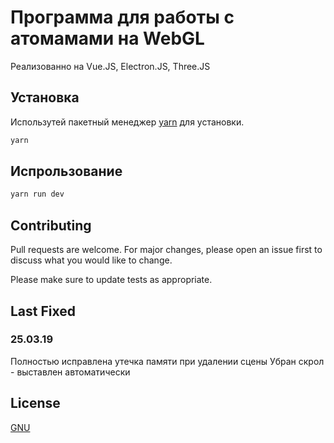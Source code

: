 # Программа для работы с атомамами на WebGL

Реализованно на Vue.JS, Electron.JS, Three.JS

## Установка

Использутей пакетный менеджер [yarn](https://yarnpkg.com/lang/en/) для установки.

```bash
yarn
```

## Испрользование

```bash
yarn run dev
```

## Contributing
Pull requests are welcome. For major changes, please open an issue first to discuss what you would like to change.

Please make sure to update tests as appropriate.

## Last Fixed
### 25.03.19
Полностью исправлена утечка памяти при удалении сцены
Убран скрол - выставлен автоматически

## License
[GNU](https://choosealicense.com/licenses/lgpl-3.0/)
